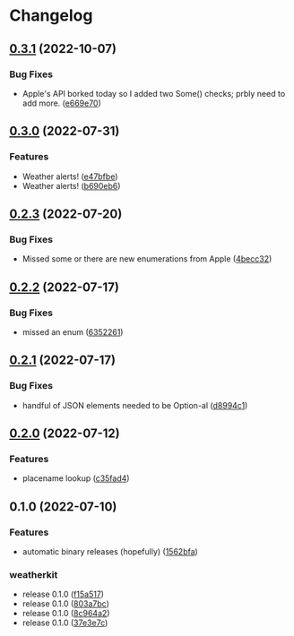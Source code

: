 # Changelog

## [0.3.1](https://github.com/hrbrmstr/weatherkit-rust/compare/v0.3.0...v0.3.1) (2022-10-07)


### Bug Fixes

* Apple's API borked today so I added two Some() checks; prbly need to add more. ([e669e70](https://github.com/hrbrmstr/weatherkit-rust/commit/e669e70e30e9a71dd54893bd4ccc69fa5328583b))

## [0.3.0](https://github.com/hrbrmstr/weatherkit-rust/compare/v0.2.3...v0.3.0) (2022-07-31)


### Features

* Weather alerts! ([e47bfbe](https://github.com/hrbrmstr/weatherkit-rust/commit/e47bfbe3c207ddc99ab76a29dffad96a965e2ffb))
* Weather alerts! ([b690eb6](https://github.com/hrbrmstr/weatherkit-rust/commit/b690eb6d6bff8c252cd53818c4a3f2d7e9a02b36))

## [0.2.3](https://github.com/hrbrmstr/weatherkit-rust/compare/v0.2.2...v0.2.3) (2022-07-20)


### Bug Fixes

* Missed some or there are new enumerations from Apple ([4becc32](https://github.com/hrbrmstr/weatherkit-rust/commit/4becc32c6831560f8d75ce98d8900a0b61d767ab))

## [0.2.2](https://github.com/hrbrmstr/weatherkit-rust/compare/v0.2.1...v0.2.2) (2022-07-17)


### Bug Fixes

* missed an enum ([6352261](https://github.com/hrbrmstr/weatherkit-rust/commit/6352261cedecfdca464364a9ee536fe3493e9b1a))

## [0.2.1](https://github.com/hrbrmstr/weatherkit-rust/compare/v0.2.0...v0.2.1) (2022-07-17)


### Bug Fixes

* handful of JSON elements needed to be Option-al ([d8994c1](https://github.com/hrbrmstr/weatherkit-rust/commit/d8994c1b14dad03634645bb74625d5d2da879490))

## [0.2.0](https://github.com/hrbrmstr/weatherkit-rust/compare/v0.1.0...v0.2.0) (2022-07-12)


### Features

* placename lookup ([c35fad4](https://github.com/hrbrmstr/weatherkit-rust/commit/c35fad4b3b046fa73af663eab346bbd3ef3c2e72))

## 0.1.0 (2022-07-10)


### Features

* automatic binary releases (hopefully) ([1562bfa](https://github.com/hrbrmstr/weatherkit-rust/commit/1562bfa8855affd182f0ca186c20f7bc8120a544))


### weatherkit

* release 0.1.0 ([f15a517](https://github.com/hrbrmstr/weatherkit-rust/commit/f15a5170f05267a9c3671b2294a1898cdad366a4))
* release 0.1.0 ([803a7bc](https://github.com/hrbrmstr/weatherkit-rust/commit/803a7bc65571520e0fdf134fab047d5405b96493))
* release 0.1.0 ([8c964a2](https://github.com/hrbrmstr/weatherkit-rust/commit/8c964a20531bff2162035494e46c8ae4118e4291))
* release 0.1.0 ([37e3e7c](https://github.com/hrbrmstr/weatherkit-rust/commit/37e3e7cd720dab1e12e72e5784957fe12bd20a9f))
